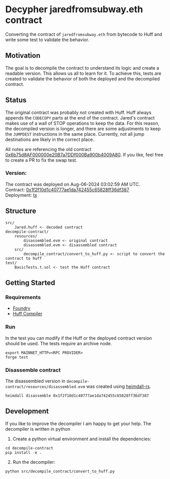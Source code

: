 # Decypher jaredfromsubway.eth contract
Converting the contract of `jaredfromsubway.eth` from bytecode to Huff and write some test to validate the behavior.

## Motivation
The goal is to decompile the contract to understand its logic and create a readable version. This allows us all to learn for it. To achieve this, tests are created to validate the behavior of both the deployed and the decompiled contract.

## Status
The original contract was probably not created with Huff. Huff always appends the `CODECOPY` parts at the end of the contract. Jared's contract makes use of a wall of STOP operations to keep the data. For this reason, the decompiled version is longer, and there are some adjustments to keep the `JUMPDEST` instructions in the same place. Currently, not all jump destinations are likely in the correct place.

All notes are referencing the old contract [0x6b75d8AF000000e20B7a7DDf000Ba900b4009A80](https://etherscan.io/address/0x6b75d8AF000000e20B7a7DDf000Ba900b4009A80). If you like, feel free to create a PR to fix the swap test.

### Version:
The contract was deployed on Aug-06-2024 03:02:59 AM UTC.\
Contract: [0x1f2f10d1c40777ae1da742455c65828ff36df387](https://etherscan.io/address/0xc63b796a0b0ead4805fc9b27879ee1793895d4754ec87cdccd2cf1c73d6602b9)\
Deployment: [tx](https://etherscan.io/tx/0xd786b2a619d2aaea4a8886598f5736911368ba6f9175dfd1f49f7c297c9918c6)


## Structure
```
src/
    Jared.huff <- decoded contract
decompile-contract/
    resources/
        disassembled.evm <- original contract
        disassembled.evm <- disassembled contract
    src/
        decompile_contract/convert_to_huff.py <- script to convert the contract to huff
test/
    BasicTests.t.sol <- test the Huff contract
```

## Getting Started

### Requirements
-   [Foundry](https://github.com/gakonst/foundry)
-   [Huff Compiler](https://docs.huff.sh/get-started/installing/)


### Run
In the test you can modify if the Huff or the deployed contract version should be used. The tests require an archive node.
```shell
export MAINNET_HTTP=<RPC PROVIDER>
forge test
```

### Disassemble contract
The disassembled version in `decompile-contract/resources/disassembled.evm` was created using [heimdall-rs](https://github.com/Jon-Becker/heimdall-rs).
```shell
heimdall disassemble 0x1f2f10d1c40777ae1da742455c65828ff36df387
```

## Development
If you like to improve the decompiler I am happy to get your help. The decompiler is written in python

1. Create a python virtual environment and install the dependencies:
```shell
cd decompile-contract
pip install -e .
```
2. Run the decompiler:
```shell
python src/decompile_contract/convert_to_huff.py
```
